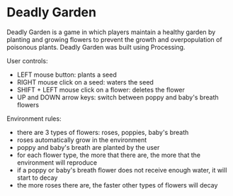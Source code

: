 # Deadly Garden
Deadly Garden is a game in which players maintain a healthy garden by planting and growing flowers to prevent the growth and overpopulation of poisonous plants. Deadly Garden was built using Processing.

User controls:
- LEFT mouse button: plants a seed
- RIGHT mouse click on a seed: waters the seed
- SHIFT + LEFT mouse click on a flower: deletes the flower
- UP and DOWN arrow keys: switch between poppy and baby's breath flowers

Environment rules:
- there are 3 types of flowers: roses, poppies, baby's breath
- roses automatically grow in the environment
- poppy and baby's breath are planted by the user
- for each flower type, the more that there are, the more that the environment will reproduce
- if a poppy or baby's breath flower does not receive enough water, it will start to decay
- the more roses there are, the faster other types of flowers will decay
